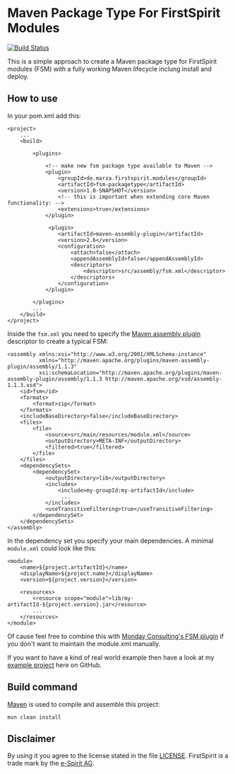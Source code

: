 # Maven Package Type For FirstSpirit Modules

[![Build Status](https://travis-ci.org/zaplatynski/fsm-packagetype.svg?branch=master)](https://travis-ci.org/zaplatynski/fsm-packagetype)

This is a simple approach to create a Maven package type for FirstSpirit modules (FSM) with a fully working Maven lifecycle inclung install and deploy.

## How to use

In your pom.xml add this:
```
<project>
    ...
    <build>
    
        <plugins>
            
            <!-- make new fsm package type available to Maven -->
            <plugin>
                <groupId>de.marza.firstspirit.modules</groupId>
                <artifactId>fsm-packagetype</artifactId>
                <version>1.0-SNAPSHOT</version>
                <!-- this is important when extending core Maven functionality: -->
                <extensions>true</extensions>
            </plugin>
            
             <plugin>
                <artifactId>maven-assembly-plugin</artifactId>
                <version>2.6</version>
                <configuration>
                    <attach>false</attach>
                    <appendAssemblyId>false</appendAssemblyId>
                    <descriptors>
                        <descriptor>src/assembly/fsm.xml</descriptor>
                    </descriptors>
                </configuration>
            </plugin>
            
        </plugins>    
        ...
    </build>
</project>
```
Inside the `fsm.xml` you need to specify the [Maven assembly plugin](http://maven.apache.org/plugins/maven-assembly-plugin/) descriptor to create a typical FSM:
```
<assembly xmlns:xsi="http://www.w3.org/2001/XMLSchema-instance"
          xmlns="http://maven.apache.org/plugins/maven-assembly-plugin/assembly/1.1.3"
          xsi:schemaLocation="http://maven.apache.org/plugins/maven-assembly-plugin/assembly/1.1.3 http://maven.apache.org/xsd/assembly-1.1.3.xsd">
    <id>fsm</id>
    <formats>
        <format>zip</format>
    </formats>
    <includeBaseDirectory>false</includeBaseDirectory>
    <files>
        <file>
            <source>src/main/resources/module.xml</source>
            <outputDirectory>META-INF</outputDirectory>
            <filtered>true</filtered>
        </file>
    </files>
    <dependencySets>
        <dependencySet>
            <outputDirectory>lib</outputDirectory>
            <includes>
                <include>my-groupId:my-artifactId</include>
                 ...
            </includes>
            <useTransitiveFiltering>true</useTransitiveFiltering>
        </dependencySet>
    </dependencySets>
</assembly>
```
In the dependency set you specify your main dependencies. A minimal `module.xml` could look like this:
```
<module>
    <name>${project.artifactId}</name>
    <displayName>${project.name}</displayName>
    <version>${project.version}</version>

    <resources>
        <resource scope="module">lib/my-artifactId-${project.version}.jar</resource>
        ...
    </resources>
</module>
```
Of cause feel free to combine this with [Monday Consulting's FSM plugin](https://github.com/monday-consulting/fsm-maven-plugin) if you don't want to maintain the module.xml manually.

If you want to have a kind of real world example then have a look at my [example project](https://github.com/zaplatynski/fsm-example-project) here on GitHub.

## Build command

[Maven](http://maven.apache.org/) is used to compile and assemble this project:
```
mvn clean install
```

##  Disclaimer

By using it you agree to the license stated in the file [LICENSE](LICENSE). FirstSpirit is a trade mark by the [e-Spirit AG](http://www.e-spirit.com/).

